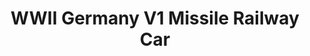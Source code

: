 ---
title: "WWII Germany V1 Missile Railway Car"
price: "TBA" 
desc: "Maketa"
img_path: "/assets/img/UA72171.jpg"
brand: "N/A"
available: false
special_offer: false
new: false
soon: false
cat: "010000"
subcat: "013100"
subsubcat: "N/A"
sifra: "UA72171"
---